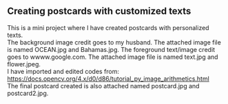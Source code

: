 ## Creating postcards with customized texts
This is a mini project where I have created postcards with personalized texts.   
The background image credit goes to my husband. The attached image file is named OCEAN.jpg and Bahamas.jpg. 
The foreground text/image credit goes to wwww.google.com. The attached image file is named text.jpg and flower.jpeg.   
I have imported and edited codes from: https://docs.opencv.org/4.x/d0/d86/tutorial_py_image_arithmetics.html    
The final postcard created is also attached named postcard.jpg and postcard2.jpg. 


